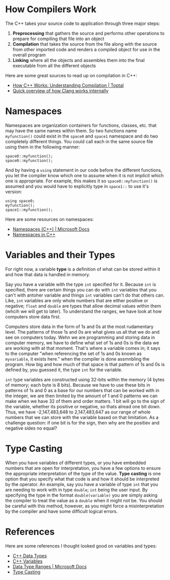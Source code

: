 # How Compilers Work
The C++ takes your source code to application through three major steps:
1. **Preprocessing** that gathers the source and performs other operations to prepare for compiling that file into an object
2. **Compilation** that takes the source from the file along with the source from other imported code and renders a compiled object for use in the overall program
3. **Linking** where all the objects and assembles them into the final executable from all the different objects

Here are some great sources to read up on compilation in C++:
* [How C++ Works: Understanding Compilation | Toptal](https://www.toptal.com/c-plus-plus/c-plus-plus-understanding-compilation)
* [Quick overview of how Clang works internally](https://cppdepend.com/blog/?p=321)

# Namespaces
Namespaces are organization containers for functions, classes, etc. that may have the same names within them. So two functions name `myfunction()` could exist in the `space0` and `space1` namespace and do two completely different things. You could call each in the same source file using them in the following manner:
    
    space0::myfunction();
    space0::myfunction();

And by having a `using` statement in our code before the different functions, you let the compiler know which one to assume when it is not implicit which one is appropriate. For example, this makes it so `space0::myfunction()` is assumed and you would have to explicitly type in `space1::` to use it's version:

    using space0;
    myfunction();
    space1::myfunction();

Here are some resources on namespaces:
* [Namespaces (C++) | Microsoft Docs](https://docs.microsoft.com/en-us/cpp/cpp/namespaces-cpp?view=msvc-160)
* [Namespaces in C++](https://www.tutorialspoint.com/cplusplus/cpp_namespaces.htm)

# Variables and their Types
For right now, a variable **type** is a definition of what can be stored within it and how that data is handled in memory. 

Say you have a variable with the type `int` specified for it. Because `int` is specified, there are certain things you can do with `int` variables that you can't with antoher variable and things `int` variables can't do that others can. Like, `int` variables are only whole numbers that are either positive or negative; `float` and `double` are types that allow decimal values within them (whcih we will get to later). To understand the ranges, we have look at how computers store data first.

Computers store data in the form of 1s and 0s at the most rudamentary level. The patterns of those 1s and 0s are what gives us all that we do and see on computers today. Wehn we are programming and storing data in computer memory, we have to define what set of 1s and 0s is the data we are working with at that moment. That's where a variable comes in; it says to the computer "when referencing the set of 1s and 0s known as `myvariable`, it exists here." when the compiler is done assmnbling the program. How big and how much of that space is that pattern of 1s and 0s is defined by, you guessed it, the type `int` for the variable.

`int` type variables are constructed using 32-bits within the memory (4 bytes of memory; each byte is 8 bits). Because we have to use these bits in patterns of 1s and 0 as a base for our numbers that can be worked with in the integer, we are then limited by the amount of 1 and 0 patterns we can make when we have 32 of them and order matters. 1 bit will go to the sign of the variable, whether its positive or negative, so thats alread one bit down. Thus, we have -2,147,483,648 to 2,147,483,647 as our range of whole numbers that we can store with the variable based on that limitation. As a challenge question: if one bit is for the sign, then why are the positiev and negative sides no equal?

# Type Casting
When you have variables of different types, or you have embedded numbers that are open for interpretation, you have a few options to ensure the appropriate interpretation of the type of the value. **Type casting** is one option that you specify what that code is and how it should be interpreted by the operator. An example, say you have a variable of type `int` that you are needing to work with in type `double`; `int` being the user input. By specifying the type in the format `double(variable)` you are simply asking the compiler to treat the value as a `double` when it might not be. You should be careful with this method, however, as you might force a misinterpretation by the compiler and have some difficult logical errors.

# References
Here are some references I thought looked good on variables and types:
- [C++ Data Types](https://www.geeksforgeeks.org/c-data-types/#:~:text=C%2B%2B%20provides%20the%20following%20user-defined%20datatypes%3A%20This%20article,Character%20data%20type%20is%20used%20for%20storing%20characters.)
- [C++ Variables](https://www.w3schools.com/cpp/cpp_variables.asp)
- [Data Type Ranges | Microsoft Docs](https://docs.microsoft.com/en-us/cpp/cpp/data-type-ranges?view=msvc-160)
- [Type Casting](https://www.cplusplus.com/doc/oldtutorial/typecasting/)
